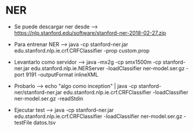 # NER

- Se puede descargar ner desde --> https://nlp.stanford.edu/software/stanford-ner-2018-02-27.zip

- Para entrenar NER --> java -cp stanford-ner.jar edu.stanford.nlp.ie.crf.CRFClassifier -prop custom.prop

- Levantarlo como servidor --> java -mx2g -cp smx1500m -cp stanford-ner.jar edu.stanford.nlp.ie.NERServer -loadClassifier ner-model.ser.gz  -port 9191 -outputFormat inlineXML

- Probarlo --> echo "algo como inception" |  java -cp stanford-ner/stanford-ner.jar edu.stanford.nlp.ie.crf.CRFClassifier  -loadClassifier ner-model.ser.gz  -readStdin

- Ejecutar test --> java -cp stanford-ner.jar edu.stanford.nlp.ie.crf.CRFClassifier -loadClassifier ner-model.ser.gz  -testFile datos.tsv
